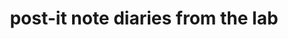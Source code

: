 ---
layout: home
title: "post-it note diaries from the lab"
tags: [Jekyll, theme, responsive, blog, template]
image:
  feature: typewriter.jpg
---